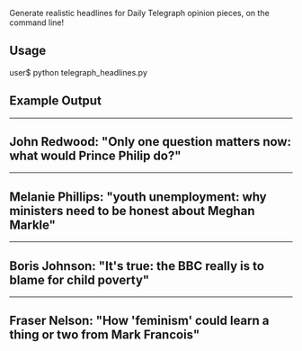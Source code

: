 Generate realistic headlines for Daily Telegraph opinion pieces, on the command line!


## Usage 
user$ python telegraph_headlines.py

## Example Output


------------------------
John Redwood:
"Only one question matters now: what would Prince Philip do?"
------------------------

------------------------
Melanie Phillips:
"youth unemployment: why ministers need to be honest about Meghan Markle"
------------------------


------------------------
Boris Johnson:
"It's true: the BBC really is to blame for child poverty"
------------------------

------------------------
Fraser Nelson:
"How 'feminism' could learn a thing or two from Mark Francois"
------------------------
